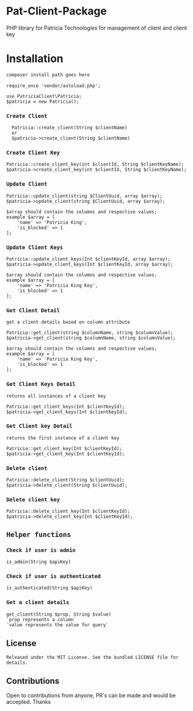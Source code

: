 # Pat-Client-Package
PHP library for Patricia Technologies for management of client and client key 

 
# Installation 
```sh
composer install path goes here

```

```
require_once 'vendor/autoload.php';
```

```
use PatriciaClient\Patricia;
$patricia = new Patricia();
```

### `Create Client`

      Patricia::create_client(String $clientName)  
      or
      $patricia->create_client(String $clientName)
      

### `Create Client Key`

    Patricia::create_client_key(int $clientId, String $clientKeyName);
    $patricia->create_client_key(int $clientId, String $clientKeyName);
     
### `Update Client`
    Patricia::update_client(string $ClientUuid, array $array);
    $patricia->update_client(string $ClientUuid, array $array);

    $array should contain the columns and respective values;
    example $array = [
        'name' => 'Patricia King',
        'is_blocked' => 1
    ];

 
### `Update Client Keys`

    Patricia::update_client_keys(Int $clientKeyId, array $array);
    $patricia->update_client_keys(Int $clientKeyId, array $array);

    $array should contain the columns and respective values;
    example $array = [
        'name' => 'Patricia King Key',
        'is_blocked' => 1
    ];

 
### `Get Client Detail`

    get a client details based on column attribute

    Patricia::get_client(string $columnName, string $columnValue);
    $patricia->get_client(string $columnName, string $columnValue);

    $array should contain the columns and respective values;
    example $array = [
        'name' => 'Patricia King Key',
        'is_blocked' => 1
    ];

### `Get Client Keys Detail`

    returns all instances of a client key

    Patricia::get_client_keys(Int $clientKeyId);
    $patricia->get_client_keys(Int $clientKeyId);


### `Get Client key Detail`

    returns the first instance of a client key

    Patricia::get_client_key(Int $clientKeyId);
    $patricia->get_client_key(Int $clientKeyId);


### `Delete client`

    Patricia::delete_client(String $clientUuid);
    $patricia->delete_client(String $clientUuid);



### `Delete client key`

    Patricia::delete_client_key(Int $clientKeyId);
    $patricia->delete_client_key(Int $clientKeyId);


## `Helper functions`

### `Check if user is admin`
    is_admin(String $apiKey)

### `Check if user is authenticated`
    is_authenticated(String $apiKey)

### `Get a client details`
    get_client(String $prop, String $value)
    `prop represents a column`
    `value represents the value for query`

    
## License

    Released under the MIT License. See the bundled LICENSE file for details.

## Contributions
   
   Open to contributions from anyone, PR's can be made and would be accepted. Thanks
